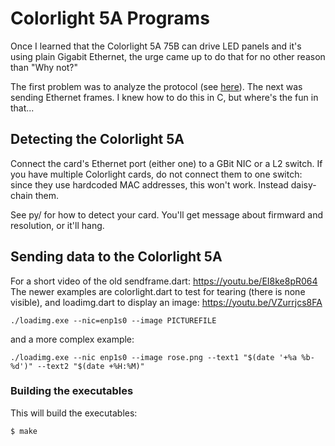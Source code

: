 # Colorlight 5A Programs

Once I learned that the Colorlight 5A 75B can drive LED panels and it's using plain Gigabit Ethernet, the urge came up to do that for no other reason than "Why not?"

The first problem was to analyze the protocol (see [here](https://hkubota.wordpress.com/2022/01/31/winter-project-colorlight-5a-75b-protocol/)). The next was sending Ethernet frames. I knew how to do this in C, but where's the fun in that...

## Detecting the Colorlight 5A

Connect the card's Ethernet port (either one) to a GBit NIC or a L2 switch. If you have multiple Colorlight cards, do not connect them to one switch: since they use hardcoded MAC addresses, this won't work. Instead daisy-chain them.

See py/ for how to detect your card. You'll get message about firmward and resolution, or it'll hang.

## Sending data to the Colorlight 5A

For a short video of the old sendframe.dart: https://youtu.be/EI8ke8pR064
The newer examples are colorlight.dart to test for tearing (there is none visible),
and loadimg.dart to display an image: https://youtu.be/VZurrjcs8FA

```
./loadimg.exe --nic=enp1s0 --image PICTUREFILE 
```
and a more complex example:
```
./loadimg.exe --nic enp1s0 --image rose.png --text1 "$(date '+%a %b-%d')" --text2 "$(date +%H:%M)" 
```

### Building the executables

This will build the executables:
```
$ make
```

